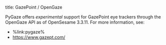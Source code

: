 title: GazePoint / OpenGaze

PyGaze offers *experimental* support for GazePoint eye trackers through the OpenGaze API as of OpenSesame 3.3.11. For more information, see:

- %link:pygaze%
- <https://www.gazept.com/>
